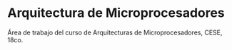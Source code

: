 # Arquitectura de Microprocesadores

Área de trabajo del curso de Arquitecturas de Microprocesadores, CESE, 18co.
